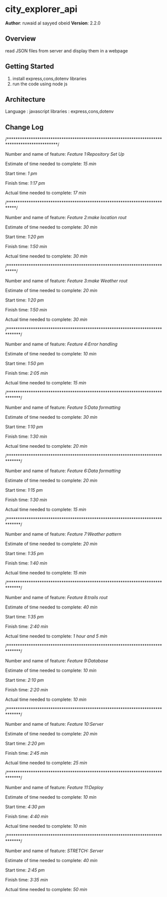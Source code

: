 # city_explorer_api

**Author**: ruwaid al sayyed obeid
**Version**: 2.2.0

## Overview
<!-- Provide a high level overview of what this application is and why you are building it, beyond the fact that it's an assignment for this class. (i.e. What's your problem domain?) -->
read JSON files from server and display them in a webpage

## Getting Started
<!-- What are the steps that a user must take in order to build this app on their own machine and get it running? -->
1. install express,cons,dotenv libraries
2. run the code using node js 

## Architecture
<!-- Provide a detailed description of the application design. What technologies (languages, libraries, etc) you're using, and any other relevant design information. -->
Language : javascript
libraries : express,cons,dotenv 


## Change Log
<!-- Use this area to document the iterative changes made to your application as each feature is successfully implemented. Use time stamps. Here's an examples:

01-01-2001 4:59pm - Application now has a fully-functional express server, with a GET route for the location resource.

## Credits and Collaborations
<!-- Give credit (and a link) to other people or resources that helped you build this application. -->

/***********************************************************************************************/

Number and name of feature: *Feature 1:Repository Set Up*

Estimate of time needed to complete: *15 min*

Start time: *1 pm*

Finish time: *1:17 pm*

Actual time needed to complete: *17 min*

/****************************************************************************/

Number and name of feature: *Feature 2:make location rout*

Estimate of time needed to complete: *30 min*

Start time: *1:20 pm*

Finish time: *1:50 min*

Actual time needed to complete: *30 min*

/****************************************************************************/

Number and name of feature: *Feature 3:make Weather rout*

Estimate of time needed to complete: *20 min*

Start time: *1:20 pm*

Finish time: *1:50 min*

Actual time needed to complete: *30 min*

/******************************************************************************/

Number and name of feature: *Feature 4:Error handling*

Estimate of time needed to complete: *10 min*

Start time: *1:50 pm*

Finish time: *2:05 min*

Actual time needed to complete: *15 min*

/******************************************************************************/

Number and name of feature: *Feature 5:Data formatting*

Estimate of time needed to complete: *30 min*

Start time: *1:10 pm*

Finish time: *1:30 min*

Actual time needed to complete: *20 min*

/******************************************************************************/

Number and name of feature: *Feature 6:Data formatting*

Estimate of time needed to complete: *20 min*

Start time: *1:15 pm*

Finish time: *1:30 min*

Actual time needed to complete: *15 min*

/******************************************************************************/

Number and name of feature: *Feature 7:Weather pattern*

Estimate of time needed to complete: *20 min*

Start time: *1:35 pm*

Finish time: *1:40 min*

Actual time needed to complete: *15 min*

/******************************************************************************/

Number and name of feature: *Feature 8:trails rout*

Estimate of time needed to complete: *40 min*

Start time: *1:35 pm*

Finish time: *2:40 min*

Actual time needed to complete: *1 hour and 5 min*

/******************************************************************************/

Number and name of feature: *Feature 9:Database*

Estimate of time needed to complete: *10 min*

Start time: *2:10 pm*

Finish time: *2:20 min*

Actual time needed to complete: *10 min*

/******************************************************************************/

Number and name of feature: *Feature 10:Server*

Estimate of time needed to complete: *20 min*

Start time: *2:20 pm*

Finish time: *2:45 min*

Actual time needed to complete: *25 min*

/******************************************************************************/

Number and name of feature: *Feature 11:Deploy*

Estimate of time needed to complete: *10 min*

Start time: *4:30 pm*

Finish time: *4:40 min*

Actual time needed to complete: *10 min*

/******************************************************************************/

Number and name of feature: *STRETCH: Server*

Estimate of time needed to complete: *40 min*

Start time: *2:45 pm*

Finish time: *3:35 min*

Actual time needed to complete: *50 min*